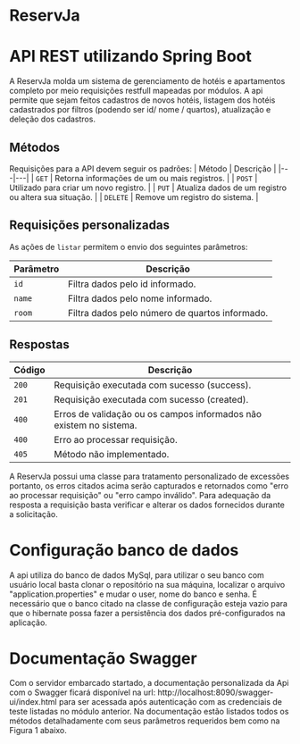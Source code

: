 # ReservJa

# API REST utilizando Spring Boot

A ReservJa molda um sistema de gerenciamento de hotéis e apartamentos completo por meio requisições restfull mapeadas por módulos.
A api permite que sejam feitos cadastros de novos hotéis, listagem dos hotéis cadastrados por filtros (podendo ser id/ nome / quartos), atualização e deleção dos cadastros.

## Métodos
Requisições para a API devem seguir os padrões:
| Método | Descrição |
|---|---|
| `GET` | Retorna informações de um ou mais registros. |
| `POST` | Utilizado para criar um novo registro. |
| `PUT` | Atualiza dados de um registro ou altera sua situação. |
| `DELETE` | Remove um registro do sistema. |

## Requisições personalizadas
As ações de `listar` permitem o envio dos seguintes parâmetros:

| Parâmetro | Descrição |
|---|---|
| `id` | Filtra dados pelo id informado. |
| `name` | Filtra dados pelo nome informado. |
| `room` | Filtra dados pelo número de quartos informado. |


## Respostas

| Código | Descrição |
|---|---|
| `200` | Requisição executada com sucesso (success).|
| `201` | Requisição executada com sucesso (created).|
| `400` | Erros de validação ou os campos informados não existem no sistema.|
| `400` | Erro ao processar requisição.|
| `405` | Método não implementado.|

A ReservJa possui uma classe para tratamento personalizado de excessões portanto, os erros citados acima serão capturados e retornados como "erro ao processar requisição" ou "erro campo inválido". Para adequação da resposta a requisição basta verificar e alterar os dados fornecidos durante a solicitação.

# Configuração banco de dados

A api utiliza do banco de dados MySql, para utilizar o seu banco com usuário local basta  clonar o repositório na sua máquina, localizar o arquivo "application.properties" e mudar o user, nome do banco e senha. É necessário que o banco citado na classe de configuração esteja vazio para que o hibernate possa fazer a persistência dos dados pré-configurados na aplicação.


# Documentação Swagger

Com o servidor embarcado startado, a documentação personalizada da Api com o Swagger ficará disponível na url: http://localhost:8090/swagger-ui/index.html para ser acessada após autenticação com as credenciais de teste listadas no módulo anterior. Na documentação estão listados todos os métodos detalhadamente com seus parâmetros requeridos bem como na Figura 1 abaixo.




